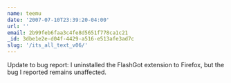 ```yaml
---
name: teemu
date: '2007-07-10T23:39:20-04:00'
url: ''
email: 2b99feb6faa3c4fe8d5651f778ca1c21
_id: 3dbe1e2e-d04f-4429-a516-e513afe3ad7c
slug: '/its_all_text_v06/'
---
```


Update to bug report: I uninstalled the FlashGot extension to Firefox, but the
bug I reported remains unaffected.
